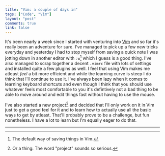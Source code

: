 ```yaml
---
title: "Vim: a couple of days in"
tags: ["Code", "Vim"]
layout: "post"
comments: true
link: false
---
```


It's been nearly a week since I started with venturing into
[Vim](http://www.vim.org/) and so far it's really been an adventure for sure.
I've managed to pick up a few new tricks everyday and yesterday I had to stop
myself from saving a quick note I was jotting down in another editor with
`:w`[^20130103-1] which I guess is a good thing. I've also managed to scrap
together a decent `.vimrc` file with lots of settings and installed quite a few
plugins as well. I feel that using Vim makes me atleast *feel* a bit more
efficient and while the learning curve is steep I do think that I'll continue to
use it. I've always been lazy when it comes to learning keyboard shortcuts and
even though I think that you should use whatever feels most comfortable to you
it's defintively not a bad thing to be able to move around and edit things fast
without having to use the mouse.

I've also started a new project[^20130103-2] and decided that I'll only work on
it in Vim just to get a good feel for it and to learn how to actually use all
the basic ways to get by atleast. That'll probably prove to be a challenge, but
fun nonetheless. I have a lot to learn but I'm equally eager to do that.

* * *

[^20130103-1]: The default way of saving things in Vim.

[^20130103-2]: Or a thing. The word "project" sounds so serious.
